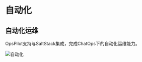 # 自动化

## 自动化运维

OpsPilot支持与SaltStack集成，完成ChatOps下的自动化运维能力。

![自动化](https://static.cwoa.net/a1ca7699f4c246b4bcad902807012d01.gif)
